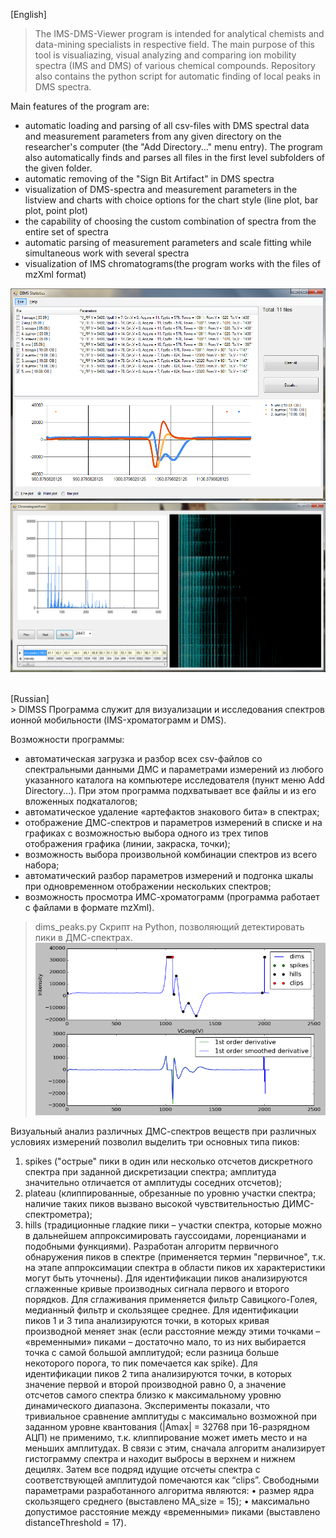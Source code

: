 [English]
> The IMS-DMS-Viewer program is intended for analytical chemists and data-mining specialists in respective field. The main purpose of this tool is visualiazing, visual analyzing and comparing ion mobility spectra (IMS and DMS) of various chemical compounds. Repository also contains the python script for automatic finding of local peaks in DMS spectra.

Main features of the program are:
- automatic loading and parsing of all csv-files with DMS spectral data and measurement parameters from any given directory on the researcher's computer (the "Add Directory..." menu entry). The program also automatically finds and parses all files in the first level subfolders of the given folder.
- automatic removing of the "Sign Bit Artifact" in DMS spectra
- visualization of DMS-spectra and measurement parameters in the listview and charts with choice options for the chart style (line plot, bar plot, point plot)
- the capability of choosing the custom combination of spectra from the entire set of spectra
- automatic parsing of measurement parameters and scale fitting while simultaneous work with several spectra
- visualization of IMS chromatograms(the program works with the files of mzXml format)

![pic1](https://github.com/ar1st0crat/IMS-DMS-viewer/blob/master/screenshots/1.png)
![pic2](https://github.com/ar1st0crat/IMS-DMS-viewer/blob/master/screenshots/2.png)

<br/>
[Russian]<br/>
> DIMSS
Программа служит для визуализации и исследования спектров ионной мобильности (IMS-хроматограмм и DMS).

Возможности программы:
- автоматическая загрузка и разбор всех csv-файлов со спектральными данными ДМС и параметрами измерений из любого указанного каталога на компьютере исследователя (пункт меню Add Directory...). При этом программа подхватывает все файлы и из его вложенных подкаталогов;
- автоматическое удаление «артефактов знакового бита» в спектрах;
- отображение ДМС-спектров и параметров измерений в списке и на графиках с возможностью выбора одного из трех типов отображения графика (линии, закраска, точки);
- возможность выбора произвольной комбинации спектров из всего набора;
- автоматический разбор параметров измерений и подгонка шкалы при одновременном отображении нескольких спектров;
- возможность просмотра ИМС-хроматограмм (программа работает с файлами в формате mzXml).


> dims_peaks.py
Скрипт на Python, позволяющий детектировать пики в ДМС-спектрах.
![pic3](https://github.com/ar1st0crat/IMS-DMS-viewer/blob/master/screenshots/3.png)

Визуальный анализ различных ДМС-спектров веществ при различных условиях измерений позволил выделить три основных типа пиков:
1) spikes ("острые" пики в один или несколько отсчетов дискретного спектра при заданной дискретизации спектра; амплитуда значительно отличается от амплитуды соседних отсчетов);
2) plateau (клиппированные, обрезанные по уровню участки спектра; наличие таких пиков вызвано высокой чувствительностью ДИМС-спектрометра);
3) hills (традиционные гладкие пики – участки спектра, которые можно в дальнейшем аппроксимировать гауссоидами, лоренцианами и подобными функциями).
Разработан алгоритм первичного обнаружения пиков в спектре (применяется термин "первичное", т.к. на этапе аппроксимации спектра в области пиков их характеристики могут быть уточнены). Для идентификации пиков анализируются сглаженные кривые производных сигнала первого и второго порядков. Для сглаживания применяется фильтр Савицкого-Голея, медианный фильтр и скользящее среднее. Для идентификации пиков 1 и 3 типа анализируются точки, в которых кривая производной меняет знак (если расстояние между этими точками – «временными» пиками – достаточно мало, то из них выбирается точка с самой большой амплитудой; если разница больше некоторого порога, то пик помечается как spike).
Для идентификации пиков 2 типа анализируются точки, в которых значение первой и второй производной равно 0, а значение отсчетов самого спектра близко к максимальному уровню динамического диапазона. Эксперименты показали, что тривиальное сравнение амплитуды с максимально возможной при заданном уровне квантования (|Amax| = 32768 при 16-разрядном АЦП) не применимо, т.к. клиппирование может иметь место и на меньших амплитудах. В связи с этим, сначала алгоритм анализирует гистограмму спектра и находит выбросы в верхнем и нижнем децилях. Затем все подряд идущие отсчеты спектра с соответствующей амплитудой помечаются как “clips”. 
Свободными параметрами разработанного алгоритма являются:
•	размер ядра скользящего среднего (выставлено MA_size = 15);
•	максимально допустимое расстояние между «временными» пиками (выставлено distanceThreshold = 17).
